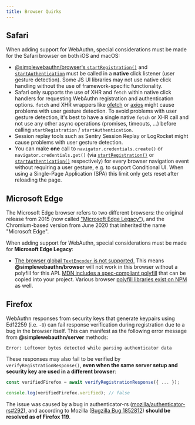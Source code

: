 ```yaml
---
title: Browser Quirks
---
```


## Safari

When adding support for WebAuthn, special considerations must be made for the Safari browser on both iOS and macOS:

* [@simplewebauthn/browser's `startRegistration()`](packages/browser.mdx#startregistration) and [`startAuthentication`](packages/browser.mdx#startauthentication) must be called in a **native** click listener (user gesture detection). Some JS UI libraries may not use native click handling without the use of framework-specific functionality.
* Safari only supports the use of XHR and `fetch` within native click handlers for requesting WebAuthn registration and authentication options. `fetch` and XHR wrappers like [ofetch](https://github.com/unjs/ofetch) or [axios](https://github.com/axios/axios) might cause problems with user gesture detection. To avoid problems with user gesture detection, it's best to have a single native `fetch` or XHR call and not use any other async operations (promises, timeouts, ...) before calling `startRegistration` / `startAuthentication`.
* Session replay tools such as Sentry Session Replay or LogRocket might cause problems with user gesture detection.
* You can make **one** call to `navigator.credentials.create()` or `navigator.credentials.get()` (via [`startRegistration()`](packages/browser.mdx#startregistration) or [`startAuthentication()`](packages/browser.mdx#startauthentication) respectively) for every browser navigation event without requiring a user gesture, e.g. to support Conditional UI. When using a Single-Page Application (SPA) this limit only gets reset after reloading the page.

## Microsoft Edge

The Microsoft Edge browser refers to two different browsers: the original release from 2015 (now called ["Microsoft Edge Legacy"](https://support.microsoft.com/en-us/microsoft-edge/what-is-microsoft-edge-legacy-3e779e55-4c55-08e6-ecc8-2333768c0fb0)), and the Chromium-based version from June 2020 that inherited the name "Microsoft Edge".

When adding support for WebAuthn, special considerations must be made for **Microsoft Edge Legacy**:

* [The browser global `TextEncoder` is not supported.](https://caniuse.com/textencoder) This means **@simplewebauthn/browser** will not work in this browser without a polyfill for this API. [MDN includes a spec-compliant polyfill](https://developer.mozilla.org/en-US/docs/Web/API/TextEncoder#Polyfill) that can be copied into your project. Various browser [polyfill libraries exist on NPM](https://www.npmjs.com/search?q=textencoder%20polyfill%20browser) as well.

## Firefox

WebAuthn responses from security keys that generate keypairs using Ed12259 (i.e. `-8`) can fail response verification during registration due to a bug in the browser itself. This can manifest as the following error message from **@simplewebauthn/server** methods:

```
Error: Leftover bytes detected while parsing authenticator data
```

These responses may also fail to be verified by `verifyRegistrationResponse()`, **even when the same server setup and security key are used in a different browser**:

```ts
const verifiedFirefox = await verifyRegistrationResponse({ ... });

console.log(verifiedFirefox.verified); // false
```

The issue was caused by a bug in authenticator-rs ([mozilla/authenticator-rs#292](https://github.com/mozilla/authenticator-rs/pull/292)), and according to Mozilla ([Bugzilla Bug 1852812](https://bugzilla.mozilla.org/show_bug.cgi?id=1852812)) **should be resolved as of Firefox 119**.
